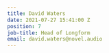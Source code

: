 ```yaml
---
title: David Waters
date: 2021-07-27 15:41:00 Z
position: 7
job-title: Head of Longform
email: david.waters@novel.audio
---
```


